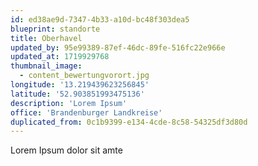 ```yaml
---
id: ed38ae9d-7347-4b33-a10d-bc48f303dea5
blueprint: standorte
title: Oberhavel
updated_by: 95e99389-87ef-46dc-89fe-516fc22e966e
updated_at: 1719929768
thumbnail_image:
  - content_bewertungvorort.jpg
longitude: '13.219439623256845'
latitude: '52.903851993475136'
description: 'Lorem Ipsum'
office: 'Brandenburger Landkreise'
duplicated_from: 0c1b9399-e134-4cde-8c58-54325df3d80d
---
```

Lorem Ipsum dolor sit amte